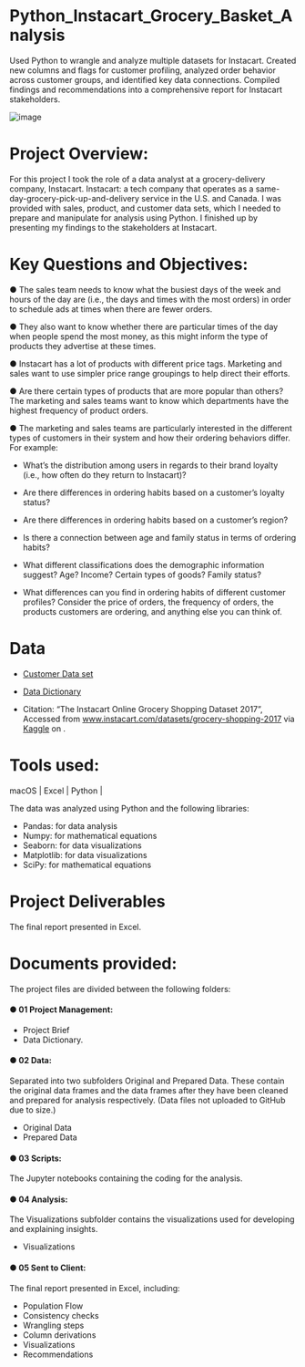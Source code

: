 # Python_Instacart_Grocery_Basket_Analysis
Used Python to wrangle and analyze multiple datasets for Instacart. Created new columns and flags for customer profiling, analyzed order behavior across customer groups, and identified key data connections. Compiled findings and recommendations into a comprehensive report for Instacart stakeholders.

![image](https://github.com/paulaavz/Python_Instacart-Grocery-Basket-Analysis/assets/140116751/68b7dd48-3597-46be-a225-56ae6867f988)

# Project Overview:
For this project I took the role of a data analyst at a grocery-delivery company, Instacart.
Instacart: a tech company that operates as a same-day-grocery-pick-up-and-delivery service in the U.S. and Canada.
I was provided with sales, product, and customer data sets, which I needed to prepare and manipulate for analysis using Python.
I finished up by presenting my findings to the stakeholders at Instacart.

# Key Questions and Objectives:

 ●	The sales team needs to know what the busiest days of the week and hours of the day are (i.e., the days and times with the most orders) in order to schedule ads at times when there are fewer orders.
 
 ●	They also want to know whether there are particular times of the day when people spend the most money, as this might inform the type of products they advertise at these times.
 
 ●	Instacart has a lot of products with different price tags. Marketing and sales want to use simpler price range groupings to help direct their efforts.

 ●	Are there certain types of products that are more popular than others? The marketing and sales teams want to know which departments have the highest frequency of product orders.

 ●	The marketing and sales teams are particularly interested in the different types of customers in their system and how their ordering behaviors differ. For example: 
   
   -	What’s the distribution among users in regards to their brand loyalty (i.e., how often do they return to Instacart)?
  
   -	Are there differences in ordering habits based on a customer’s loyalty status?
   
   -	Are there differences in ordering habits based on a customer’s region?
   
   -	Is there a connection between age and family status in terms of ordering habits?
  
   -	What different classifications does the demographic information suggest? Age? Income? Certain types of goods? Family status?
  
   -	What differences can you find in ordering habits of different customer profiles? Consider the price of orders, the frequency of orders, the products customers are ordering, and anything else you can think of.

# Data

-	[Customer Data set](https://s3.amazonaws.com/coach-courses-us/public/courses/data-immersion/A4/A4_Data_Assets/customers.zip)

-	[Data Dictionary](https://gist.github.com/jeremystan/c3b39d947d9b88b3ccff3147dbcf6c6b)

-	Citation: “The Instacart Online Grocery Shopping Dataset 2017”, Accessed from www.instacart.com/datasets/grocery-shopping-2017 via [Kaggle](https://www.kaggle.com/datasets/psparks/instacart-market-basket-analysis) on <date>.

# Tools used:

macOS | Excel | Python |

The data was analyzed using Python and the following libraries:
- Pandas: for data analysis
- Numpy: for mathematical equations
- Seaborn: for data visualizations
- Matplotlib: for data visualizations
- SciPy: for mathematical equations

# Project  Deliverables 
The final report presented in Excel.

# Documents provided:
The project files are divided between the following folders:

#### ● 01 Project Management: 
- Project Brief
- Data Dictionary.

#### ● 02 Data: 
Separated into two subfolders Original and Prepared Data. These contain the original data frames and the data frames after they have been cleaned and prepared for analysis respectively. (Data files not uploaded to GitHub due to size.)

- Original Data
- Prepared Data

#### ● 03 Scripts: 
The Jupyter notebooks containing the coding for the analysis.

#### ● 04 Analysis: 
The Visualizations subfolder contains the visualizations used for developing and explaining insights.

- Visualizations

#### ● 05 Sent to Client: 
The final report presented in Excel, including: 
- Population Flow
- Consistency checks
- Wrangling steps
- Column derivations
- Visualizations
- Recommendations

